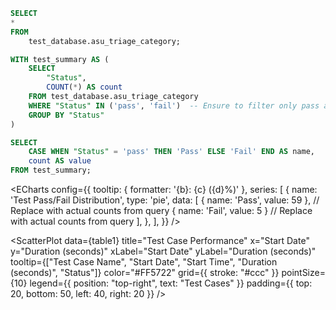 ```sql table1
SELECT
*
FROM
    test_database.asu_triage_category;
```

```sql table2
WITH test_summary AS (
    SELECT
        "Status",
        COUNT(*) AS count
    FROM test_database.asu_triage_category
    WHERE "Status" IN ('pass', 'fail')  -- Ensure to filter only pass and fail statuses
    GROUP BY "Status"
)

SELECT
    CASE WHEN "Status" = 'pass' THEN 'Pass' ELSE 'Fail' END AS name,
    count AS value
FROM test_summary;
```

<ECharts
    config={{
        tooltip: {
            formatter: '{b}: {c} ({d}%)'
        },
        series: [
            {
                name: 'Test Pass/Fail Distribution',
                type: 'pie',
                data: [
                    { name: 'Pass', value: 59 },  // Replace with actual counts from query
                    { name: 'Fail', value: 5 }   // Replace with actual counts from query
                ],
            },
        ],
    }}
/>

<LineChart 
    data={table1}  
    x="Test Case Name" 
    y="Duration (seconds)"
    seriesField="Status"  
    yAxisTitle="Duration (seconds)"  
    xAxisTitle="Test Case Name" 
/>

<ScatterPlot
    data={table1} 
    title="Test Case Performance"
    x="Start Date"
    y="Duration (seconds)"
    xLabel="Start Date"
    yLabel="Duration (seconds)"
    tooltip={["Test Case Name", "Start Date", "Start Time", "Duration (seconds)", "Status"]}
    color="#FF5722"
    grid={{ stroke: "#ccc" }}
    pointSize={10}
    legend={{ position: "top-right", text: "Test Cases" }}
    padding={{ top: 20, bottom: 50, left: 40, right: 20 }}
/>
